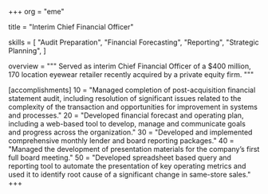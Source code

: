 +++
org = "eme"

title = "Interim Chief Financial Officer"

skills = [
"Audit Preparation",
"Financial Forecasting",
"Reporting",
"Strategic Planning",
]

overview = """
Served as interim Chief Financial Officer of a $400 million, 170 location eyewear retailer recently acquired by a private equity firm.
"""

[accomplishments]
10 = "Managed completion of post-acquisition financial statement audit, including resolution of significant issues related to the complexity of the transaction and opportunities for improvement in systems and processes."
20 = "Developed financial forecast and operating plan, including a web-based tool to develop, manage and communicate goals and progress across the organization."
30 = "Developed and implemented comprehensive monthly lender and board reporting packages."
40 = "Managed the development of presentation materials for the company’s first full board meeting."
50 = "Developed spreadsheet based query and reporting tool to automate the presentation of key operating metrics and used it to identify root cause of a significant change in same-store sales."
+++
